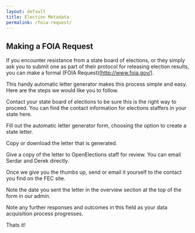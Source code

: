 ```yaml
---
layout: default
title: Election Metadata
permalink: /foia-request/
---
```


## Making a FOIA Request

If you encounter resistance from a state board of elections, or they simply ask you to submit one as part of their protocol for releasing election results, you can make a formal (FOIA Request)[http://www.foia.gov/].

This handy automatic letter generator makes this process simple and easy. Here are the steps we would like you to follow.

Contact your state board of elections to be sure this is the right way to proceed. You can find the contact information for elections staffers in your state here.

Fill out the automatic letter generator form, choosing the option to create a state letter.

Copy or download the letter that is generated.

Give a copy of the letter to OpenElections staff for review. You can email Serdar and Derek directly.

Once we give you the thumbs up, send or email it yourself to the contact you find on the FEC site.

Note the date you sent the letter in the overview section at the top of the form in our admin. 

Note any further responses and outcomes in this field as your data acquisition process progresses.

Thats it!
